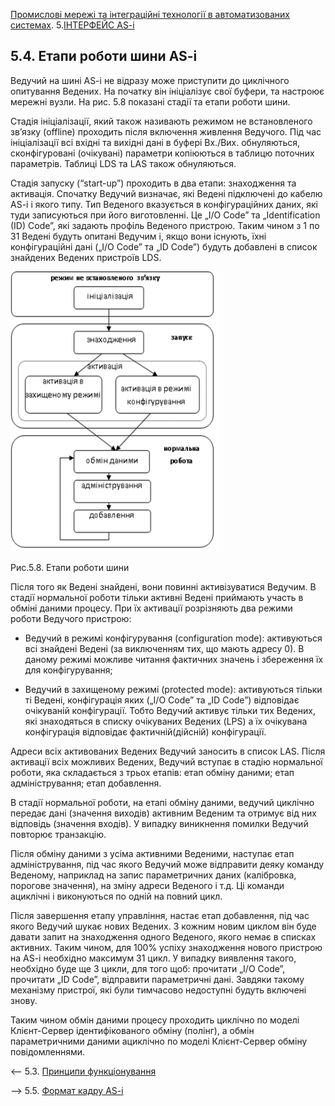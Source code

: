 [Промислові мережі та інтеграційні технології в автоматизованих системах](README.md). 5.[ІНТЕРФЕЙС AS-i](5.md)

## 5.4. Етапи роботи шини AS-i

Ведучий на шині AS-i не відразу може приступити до циклічного опитування Ведених. На початку він ініціалізує свої буфери, та настроює мережні вузли. На рис. 5.8 показані стадії та етапи роботи шини.

Стадія ініціалізації, який також називають режимом не встановленого зв’язку (offline) проходить після включення живлення Ведучого. Під час ініціалізації всі вхідні та вихідні дані в буфері Вх./Вих. обнуляються, сконфігуровані (очікувані) параметри копіюються в таблицю поточних параметрів. Таблиці LDS та LAS також обнуляються.

Стадія запуску (“start-up”) проходить в два етапи: знаходження та активація. Спочатку Ведучий визначає, які Ведені підключені до кабелю AS-i і якого типу. Тип Веденого вказується в конфігураційних даних, які туди записуються при його виготовленні. Це „I/O Code” та „Identification (ID) Code”, які задають профіль Веденого пристрою. Таким чином з 1 по 31 Ведені будуть опитані Ведучим і, якщо вони існують, їхні конфігураційні дані („I/O Code” та „ID Code”) будуть добавлені в список знайдених Ведених пристроїв LDS. 

![img](media5/5_8.png)

Рис.5.8. Етапи роботи шини

Після того як Ведені знайдені, вони повинні активізуватися Ведучим. В стадії нормальної роботи тільки активні Ведені приймають участь в обміні даними процесу. При їх активації розрізняють два режими роботи Ведучого пристрою:

-  Ведучий в режимі конфігурування (configuration mode): активуються всі знайдені Ведені (за виключенням тих, що мають адресу 0). В даному режимі можливе читання фактичних значень і збереження їх для конфігурування;

-  Ведучий в захищеному режимі (protected mode): активуються тільки ті Ведені, конфігурація яких („I/O Code” та „ID Code”) відповідає очікуваній конфігурації. Тобто Ведучий активує тільки тих Ведених, які знаходяться в списку очікуваних Ведених (LPS) а їх очікувана конфігурація відповідає фактичній(дійсній) конфігурації.

 Адреси всіх активованих Ведених Ведучий заносить в список LAS. Після активації всіх можливих Ведених, Ведучий вступає в стадію нормальної роботи, яка складається з трьох етапів: етап обміну даними; етап адміністрування; етап добавлення.

В стадії нормальної роботи, на етапі обміну даними, ведучий циклічно передає дані (значення виходів) активним Веденим та отримує від них відповідь (значення входів). У випадку виникнення помилки Ведучий повторює транзакцію. 

Після обміну даними з усіма активними Веденими, наступає етап адміністрування, під час якого Ведучий може відправити деяку команду Веденому, наприклад на запис параметричних даних (калібровка, порогове значення), на зміну адреси Веденого і т.д. Ці команди ациклічні і виконуються по одній на повний цикл. 

Після завершення етапу управління, настає етап добавлення, під час якого Ведучий шукає нових Ведених. З кожним новим циклом він буде давати запит на знаходження одного Веденого, якого немає в списках активних. Таким чином, для 100% успіху знаходження нового пристрою на AS-i необхідно максимум 31 цикл. У випадку виявлення такого, необхідно буде ще 3 цикли, для того щоб: прочитати „I/O Code”, прочитати „ID Code”, відправити параметричні дані. Завдяки такому механізму пристрої, які були тимчасово недоступні будуть включені знову. 

Таким чином обмін даними процесу проходить циклічно по моделі Клієнт-Сервер ідентифікованого обміну (полінг), а обмін параметричними даними ациклічно по моделі Клієнт-Сервер обміну повідомленнями. 



<-- 5.3. [Принципи функціонування](5_3.md) 

--> 5.5. [Формат кадру AS-i](5_5.md) 